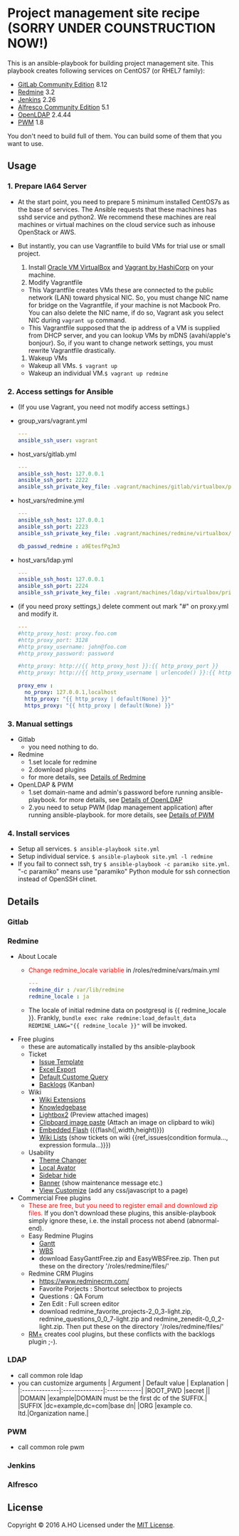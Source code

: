 Project management site recipe (SORRY UNDER COUNSTRUCTION NOW!)
======================
This is an ansible-playbook for building project management site.
This playbook creates following services on CentOS7 (or RHEL7 family):
- [GitLab Community Edition](http://www.gitlab.com) 8.12
- [Redmine](http://www.redmine.org) 3.2
- [Jenkins](https://jenkins.io) 2.26
- [Alfresco Community Edition](https://www.alfresco.com) 5.1
- [OpenLDAP](www.openldap.org/) 2.4.44
- [PWM](https://github.com/pwm-project/pwm) 1.8

You don't need to build full of them. You can build some of them that you want to use.

Usage
------
### 1. Prepare IA64 Server ###

- At the start point, you need to prepare 5 minimum installed CentOS7s as the base of services. The Ansible requests that these machines has sshd service and python2. We recommend these machines are real machines or virtual machines on the cloud service such as inhouse OpenStack or AWS.

- But instantly, you can use Vagrantfile to build VMs for trial use or small project.
  1. Install [Oracle VM VirtualBox](https://www.virtualbox.org/) and [Vagrant by HashiCorp](https://www.vagrantup.com/) on your machine.
  1. Modify Vagrantfile
    - This Vagrantfile creates VMs these are connected to the public network (LAN) toward physical NIC. So, you must change NIC name for bridge on the Vagrantfile, if your machine is not Macbook Pro. You can also delete the NIC name, if do so, Vagrant ask you select NIC during `vagrant up` command.
    - This Vagrantfile supposed that the ip address of a VM is supplied from DHCP server, and you can lookup VMs by mDNS (avahi/apple's bonjour). So, if you want to change network settings, you must rewrite Vagrantfile drastically.
  1. Wakeup VMs
    - Wakeup all VMs. `$ vagrant up`
    - Wakeup an individual VM.`$ vagrant up redmine`

### 2. Access settings for Ansible ###

- (If you use Vagrant, you need not modify access settings.)
- group_vars/vagrant.yml

  ```yaml
  ---
  ansible_ssh_user: vagrant
  ```

- host_vars/gitlab.yml

  ```yaml
  ---
  ansible_ssh_host: 127.0.0.1
  ansible_ssh_port: 2222
  ansible_ssh_private_key_file: .vagrant/machines/gitlab/virtualbox/private_key
  ```

- host_vars/redmine.yml

  ```yaml
  ---
  ansible_ssh_host: 127.0.0.1
  ansible_ssh_port: 2223
  ansible_ssh_private_key_file: .vagrant/machines/redmine/virtualbox/private_key

  db_passwd_redmine : a9EtesfPqJm3
  ```

- host_vars/ldap.yml

    ```yaml
    ---
    ansible_ssh_host: 127.0.0.1
    ansible_ssh_port: 2224
    ansible_ssh_private_key_file: .vagrant/machines/ldap/virtualbox/private_key
    ```

- (if you need proxy settings,) delete comment out mark "#" on proxy.yml and modify it.

  ```yaml
  ---
  #http_proxy_host: proxy.foo.com
  #http_proxy_port: 3128
  #http_proxy_username: john@foo.com
  #http_proxy_password: password

  #http_proxy: http://{{ http_proxy_host }}:{{ http_proxy_port }}
  #http_proxy: http://{{ http_proxy_username | urlencode() }}:{{ http_proxy_password }}@{{ http_proxy_host }}:{{ http_proxy_port }}

  proxy_env :
    no_proxy: 127.0.0.1,localhost
    http_proxy: "{{ http_proxy | default(None) }}"
    https_proxy: "{{ http_proxy | default(None) }}"
  ```

### 3. Manual settings ###

- Gitlab
  - you need nothing to do.
- Redmine
  - 1.set locale for redmine
  - 2.download plugins
  - for more details, see [Details of Redmine](#redmine)
- OpenLDAP & PWM
  - 1.set domain-name and admin's password before running ansible-playbook. for more details, see [Details of OpenLDAP](#ldap)
  - 2.you need to setup PWM (ldap management application) after running ansible-playbook. for more details, see [Details of PWM](#pwm)

### 4. Install services ###

- Setup all services. `$ ansible-playbook site.yml`
- Setup individual service. `$ ansible-playbook site.yml -l redmine`
- If you fail to connect ssh, try `$ ansible-playbook -c paramiko site.yml`. "-c paramiko" means use "paramiko" Python module for ssh connection instead of OpenSSH clinet.

Details
----------------
### Gitlab ###

### <a name="redmine">Redmine</a> ###

- About Locale
  - <span style="color:red">Change redmine_locale variablie</span> in  /roles/redmine/vars/main.yml

    ```yaml
    ---
    redmine_dir : /var/lib/redmine
    redmine_locale : ja
    ```

  - The locale of initial redmine data on postgresql is {{ redmine_locale }}. Frankly, ``bundle exec rake redmine:load_default_data REDMINE_LANG="{{ redmine_locale }}"`` will be invoked.
- Free plugins
  - these are automatically installed by ths ansible-playbook
  - Ticket
    - [Issue Template](https://github.com/akiko-pusu/redmine_issue_templates.git)
    - [Excel Export](https://github.com/two-pack/redmine_xls_export.git)
    - [Default Custome Query](https://github.com/hidakatsuya/redmine_default_custom_query.git)
    - [Backlogs](https://github.com/backlogs/redmine_backlogs.git) (Kanban)
  - Wiki
    - [Wiki Extensions](https://bitbucket.org/haru_iida/redmine_wiki_extensions)
    - [Knowledgebase](https://github.com/alexbevi/redmine_knowledgebase.git)
    - [Lightbox2](https://github.com/paginagmbh/redmine_lightbox2.git) (Preview attached images)
    - [Clipboard image paste](https://github.com/peclik/clipboard_image_paste.git) (Attach an image on clipbard to wiki)
    - [Embedded Flash](https://github.com/fcrespel/redmine_embedded_flash.git) ({{flash(<attached file>|<URL>,width,height)}})
    - [Wiki Lists](https://github.com/tkusukawa/redmine_wiki_lists.git) (show tickets on wiki {{ref_issues(condition formula..., expression formula...)}})        
  - Usability
    - [Theme Changer](https://bitbucket.org/haru_iida/redmine_theme_changer)
    - [Local Avator](https://github.com/ncoders/redmine_local_avatars.git)
    - [Sidebar hide](https://github.com/bdemirkir/sidebar_hide.git)
    - [Banner](https://github.com/akiko-pusu/redmine_banner.git) (show maintenance message etc.)
    - [View Customize](https://github.com/onozaty/redmine-view-customize.git) (add any css/javascript to a page)
- Commercial Free plugins
  - <span style="color:red">These are free, but you need to register email and downlowd zip files.</span> If you don't download these plugins, this ansible-playbook simply ignore these, i.e. the install process not abend (abnormal-end).
  - Easy Redmine Plugins
    - [Gantt](https://www.easyredmine.com/redmine-gantt-plugin)
    - [WBS](https://www.easyredmine.com/redmine-wbs-plugin)
    - download EasyGanttFree.zip and EasyWBSFree.zip. Then put these on the directory '/roles/redmine/files/'
  - Redmine CRM Plugins
    - https://www.redminecrm.com/
    - Favorite Porjects : Shortcut selectbox to projects
    - Questions : QA Forum
    - Zen Edit : Full screen editor
    - download redmine_favorite_projects-2_0_3-light.zip, redmine_questions_0_0_7-light.zip and redmine_zenedit-0_0_2-light.zip. Then put these on the directory '/roles/redmine/files/'
  - [RM+](http://rmplus.pro/en) creates cool plugins, but these conflicts with  the backlogs plugin ;-).

### <a name="ldap">LDAP</a> ###

- call common role ldap
- you can customize arguments
| Argument     | Default value | Explanation |
|:-------------|:--------------|:------------|
|ROOT_PWD |secret ||
|DOMAIN   |example|DOMAIN must be the first dc of the SUFFIX.|
|SUFFIX   |dc=example,dc=com|base dn|
|ORG      |example co. ltd.|Organization name.|

### <a name="pwm">PWM</a> ###

- call common role pwm

### Jenkins ###

### Alfresco ###

License
----------
Copyright &copy; 2016 A.HO
Licensed under the  [MIT License][mit].

[MIT]: http://www.opensource.org/licenses/mit-license.php

